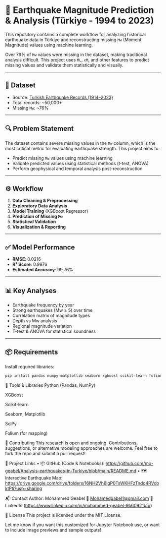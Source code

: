 # 🧠 Earthquake Magnitude Prediction & Analysis (Türkiye - 1994 to 2023)

This repository contains a complete workflow for analyzing historical earthquake data in Türkiye and reconstructing missing `Mw` (Moment Magnitude) values using machine learning.

Over 76% of `Mw` values were missing in the dataset, making traditional analysis difficult. This project uses `ML`, `xM`, and other features to predict missing values and validate them statistically and visually.

---

## 📂 Dataset

- Source: [Turkish Earthquake Records (1914–2023)](https://www.kaggle.com/datasets/ozgecinko/turkey-earthquake-data-1914-2023)
- Total records: ~50,000+
- Missing `Mw`: ~76%

---

## 🔍 Problem Statement

The dataset contains severe missing values in the `Mw` column, which is the most critical metric for evaluating earthquake strength. This project aims to:

- Predict missing `Mw` values using machine learning
- Validate predicted values using statistical methods (t-test, ANOVA)
- Perform geophysical and temporal analysis post-reconstruction

---

## ⚙️ Workflow

1. **Data Cleaning & Preprocessing**
2. **Exploratory Data Analysis**
3. **Model Training** (XGBoost Regressor)
4. **Prediction of Missing `Mw`**
5. **Statistical Validation**
6. **Visualization & Reporting**

---

## ✅ Model Performance

- **RMSE**: 0.0216  
- **R² Score**: 0.9976  
- **Estimated Accuracy**: 99.76%

---

## 📊 Key Analyses

- Earthquake frequency by year
- Strong earthquakes (Mw ≥ 5) over time
- Correlation matrix of magnitude types
- Depth vs Mw analysis
- Regional magnitude variation
- T-test & ANOVA for statistical soundness

---

## 📦 Requirements

Install required libraries:

```bash
pip install pandas numpy matplotlib seaborn xgboost scikit-learn folium
```
📌 Tools & Libraries
Python (Pandas, NumPy)

XGBoost

Scikit-learn

Seaborn, Matplotlib

SciPy

Folium (for mapping)

🤝 Contributing
This research is open and ongoing. Contributions, suggestions, or alternative modeling approaches are welcome. Feel free to fork the repo and submit a pull request!


🔗 Project Links
•	📦 GitHub (Code & Notebooks): https://github.com/mo-geabel/Analysis-earthquakes-in-Turkiye/blob/main/README.md
•	🗺️ Interactive Earthquake Map: https://drive.google.com/drive/folders/16NH2Vh6igP0TsWKHFzTndo4RVobktPti?usp=sharing



📬 Contact
Author: Mohammed Geabel
📧 Mohamedgabel1@gmail.com
🔗 LinkedIn (https://www.linkedin.com/in/mohammed-geabel-9b60921b5/)

📜 License
This project is licensed under the MIT License.


Let me know if you want this customized for Jupyter Notebook use, or want to include image previews and sample outputs!
